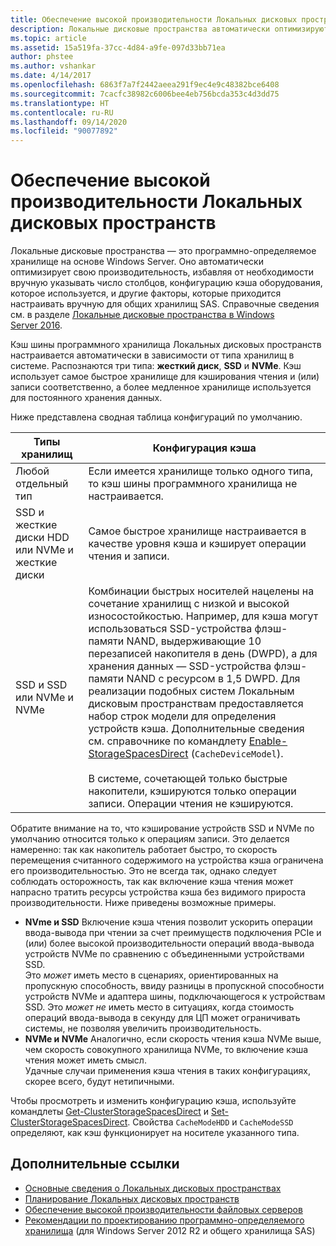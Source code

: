 ```yaml
---
title: Обеспечение высокой производительности Локальных дисковых пространств
description: Локальные дисковые пространства автоматически оптимизируют производительность на основе конфигурации кэша оборудования, которое вы используете, как описано в этом разделе.
ms.topic: article
ms.assetid: 15a519fa-37cc-4d84-a9fe-097d33bb71ea
author: phstee
ms.author: vshankar
ms.date: 4/14/2017
ms.openlocfilehash: 6863f7a7f2442aeea291f9ec4e9c48382bce6408
ms.sourcegitcommit: 7cacfc38982c6006bee4eb756bcda353c4d3dd75
ms.translationtype: HT
ms.contentlocale: ru-RU
ms.lasthandoff: 09/14/2020
ms.locfileid: "90077892"
---
```

# <a name="performance-tuning-for-storage-spaces-direct"></a>Обеспечение высокой производительности Локальных дисковых пространств

Локальные дисковые пространства — это программно-определяемое хранилище на основе Windows Server. Оно автоматически оптимизирует свою производительность, избавляя от необходимости вручную указывать число столбцов, конфигурацию кэша оборудования, которое используется, и другие факторы, которые приходится настраивать вручную для общих хранилищ SAS. Справочные сведения см. в разделе [Локальные дисковые пространства в Windows Server 2016](../../../../storage/storage-spaces/storage-spaces-direct-overview.md).

Кэш шины программного хранилища Локальных дисковых пространств настраивается автоматически в зависимости от типа хранилищ в системе. Распознаются три типа: **жесткий диск**, **SSD** и **NVMe**. Кэш использует самое быстрое хранилище для кэширования чтения и (или) записи соответственно, а более медленное хранилище используется для постоянного хранения данных.

Ниже представлена сводная таблица конфигураций по умолчанию.

| Типы хранилищ | Конфигурация кэша |
| --- | --- |
| Любой отдельный тип | Если имеется хранилище только одного типа, то кэш шины программного хранилища не настраивается. |
| SSD и жесткие диски HDD или NVMe и жесткие диски | Самое быстрое хранилище настраивается в качестве уровня кэша и кэширует операции чтения и записи. |
| SSD и SSD или NVMe и NVMe | Комбинации быстрых носителей нацелены на сочетание хранилищ с низкой и высокой износостойкостью. Например, для кэша могут использоваться SSD-устройства флэш-памяти NAND, выдерживающие 10 перезаписей накопителя в день (DWPD), а для хранения данных — SSD-устройства флэш-памяти NAND с ресурсом в 1,5 DWPD. Для реализации подобных систем Локальным дисковым пространствам предоставляется набор строк модели для определения устройств кэша. Дополнительные сведения см. справочнике по командлету [Enable-StorageSpacesDirect](https://technet.microsoft.com/library/mt589697.aspx) (`CacheDeviceModel`). <br><br>В системе, сочетающей только быстрые накопители, кэшируются только операции записи. Операции чтения не кэшируются. |

Обратите внимание на то, что кэширование устройств SSD и NVMe по умолчанию относится только к операциям записи. Это делается намеренно: так как накопитель работает быстро, то скорость перемещения считанного содержимого на устройства кэша ограничена его производительностью. Это не всегда так, однако следует соблюдать осторожность, так как включение кэша чтения может напрасно тратить ресурсы устройства кэша без видимого прироста производительности. Ниже приведены возможные примеры.

* **NVme и SSD** Включение кэша чтения позволит ускорить операции ввода-вывода при чтении за счет преимуществ подключения PCIe и (или) более высокой производительности операций ввода-вывода устройств NVMe по сравнению с объединенными устройствами SSD. <br>Это _может_ иметь место в сценариях, ориентированных на пропускную способность, ввиду разницы в пропускной способности устройств NVMe и адаптера шины, подключающегося к устройствам SSD. Это _может не_ иметь место в ситуациях, когда стоимость операций ввода-вывода в секунду для ЦП может ограничивать системы, не позволяя увеличить производительность.
* **NVMe и NVMe** Аналогично, если скорость чтения кэша NVMe выше, чем скорость совокупного хранилища NVMe, то включение кэша чтения может иметь смысл. <br>Удачные случаи применения кэша чтения в таких конфигурациях, скорее всего, будут нетипичными.

Чтобы просмотреть и изменить конфигурацию кэша, используйте командлеты [Get-ClusterStorageSpacesDirect](https://technet.microsoft.com/library/mt634616.aspx) и [Set-ClusterStorageSpacesDirect](https://technet.microsoft.com/library/mt763265.aspx). Свойства `CacheModeHDD` и `CacheModeSSD` определяют, как кэш функционирует на носителе указанного типа.

## <a name="additional-references"></a>Дополнительные ссылки

- [Основные сведения о Локальных дисковых пространствах](../../../../storage/storage-spaces/understand-the-cache.md)
- [Планирование Локальных дисковых пространств](../../../../storage/storage-spaces/storage-spaces-direct-hardware-requirements.md)
- [Обеспечение высокой производительности файловых серверов](../../role/file-server/index.md)
- [Рекомендации по проектированию программно-определяемого хранилища](/previous-versions/windows/it-pro/windows-server-2012-R2-and-2012/mt243829(v=ws.11)) (для Windows Server 2012 R2 и общего хранилища SAS)